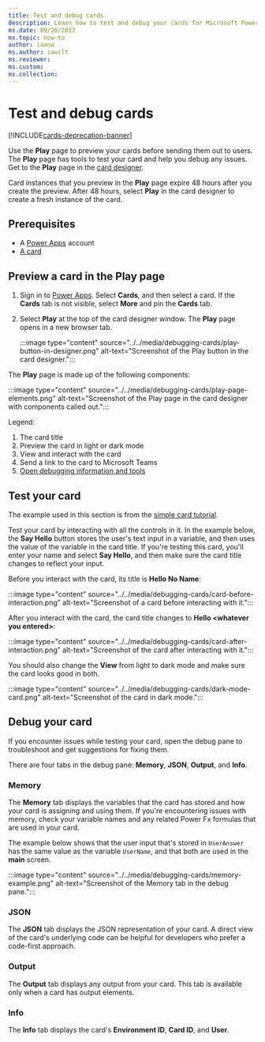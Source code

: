 ```yaml
---
title: Test and debug cards
description: Learn how to test and debug your cards for Microsoft Power Apps.
ms.date: 09/20/2022
ms.topic: how-to
author: iaanw
ms.author: iawilt
ms.reviewer: 
ms.custom: 
ms.collection: 
---
```


# Test and debug cards

[!INCLUDE[cards-deprecation-banner](~/includes/cards-deprecation-notice.md)]

Use the **Play** page to preview your cards before sending them out to users. The **Play** page has tools to test your card and help you debug any issues. Get to the **Play** page in the [card designer](../designer-overview.md).

Card instances that you preview in the **Play** page expire 48 hours after you create the preview. After 48 hours, select **Play** in the card designer to create a fresh instance of the card.

## Prerequisites

- A [Power Apps](https://powerapps.microsoft.com/) account
- [A card](../../tutorials/hello-world-card.md)

## Preview a card in the Play page

1. Sign in to [Power Apps](https://powerapps.microsoft.com/). Select **Cards**, and then select a card. If the **Cards** tab is not visible, select **More** and pin the **Cards** tab.
1. Select **Play** at the top of the card designer window. The **Play** page opens in a new browser tab.

   :::image type="content" source="../../media/debugging-cards/play-button-in-designer.png" alt-text="Screenshot of the Play button in the card designer.":::

The **Play** page is made up of the following components:

   :::image type="content" source="../../media/debugging-cards/play-page-elements.png" alt-text="Screenshot of the Play page in the card designer with components called out.":::

Legend:

1. The card title
1. Preview the card in light or dark mode
1. View and interact with the card
1. Send a link to the card to Microsoft Teams
1. [Open debugging information and tools](#debug-your-card)

## Test your card

The example used in this section is from the [simple card tutorial](../../tutorials/hello-world-card.md).

Test your card by interacting with all the controls in it. In the example below, the **Say Hello** button stores the user's text input in a variable, and then uses the value of the variable in the card title. If you're testing this card, you'll enter your name and select **Say Hello**, and then make sure the card title changes to reflect your input.

Before you interact with the card, its title is **Hello No Name**:

:::image type="content" source="../../media/debugging-cards/card-before-interaction.png" alt-text="Screenshot of a card before interacting with it.":::

After you interact with the card, the card title changes to **Hello \<whatever you entered\>**:

:::image type="content" source="../../media/debugging-cards/card-after-interaction.png" alt-text="Screenshot of the card after interacting with it.":::

You should also change the **View** from light to dark mode and make sure the card looks good in both.

:::image type="content" source="../../media/debugging-cards/dark-mode-card.png" alt-text="Screenshot of the card in dark mode.":::

## Debug your card

If you encounter issues while testing your card, open the debug pane to troubleshoot and get suggestions for fixing them.

There are four tabs in the debug pane: **Memory**, **JSON**, **Output**, and **Info**.

### Memory

The **Memory** tab displays the variables that the card has stored and how your card is assigning and using them. If you're encountering issues with memory, check your variable names and any related Power Fx formulas that are used in your card.

The example below shows that the user input that's stored in `UserAnswer` has the same value as the variable `UserName`, and that both are used in the **main** screen.

:::image type="content" source="../../media/debugging-cards/memory-example.png" alt-text="Screenshot of the Memory tab in the debug pane.":::

### JSON

The **JSON** tab displays the JSON representation of your card. A direct view of the card's underlying code can be helpful for developers who prefer a code-first approach.

### Output

The **Output** tab displays any output from your card. This tab is available only when a card has output elements.

### Info

The **Info** tab displays the card's **Environment ID**, **Card ID**, and **User**.
